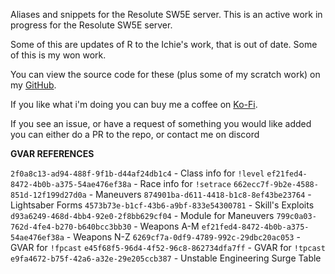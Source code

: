 Aliases and snippets for the Resolute SW5E server. This is an active work in progress for the Resolute SW5E server.

Some of this are updates of R to the Ichie's work, that is out of date. Some of this is my won work. 

You can view the source code for these (plus some of my scratch work) on my [GitHub](https://github.com/Corvux89/Corvux-Avrae-Aliases).

If you like what i'm doing you can buy me a coffee on [Ko-Fi](https://ko-fi.com/corvux).

If you see an issue, or have a request of something you would like added you can either do a PR to the repo, or contact me on discord

**GVAR REFERENCES**

`2f0a8c13-ad94-488f-9f1b-d44af24db1c4` - Class info for `!level`
`ef21fed4-8472-4b0b-a375-54ae476ef38a` - Race info for `!setrace`
`662ecc7f-9b2e-4588-851d-12f199d27d0a` - Maneuvers
`874901ba-d611-4418-b1c8-8ef43be23764` - Lightsaber Forms
`4573b73e-b1cf-43b6-a9bf-833e54300781` - Skill's Exploits
`d93a6249-468d-4bb4-92e0-2f8bb629cf04` - Module for Maneuvers
`799c0a03-762d-4fe4-b270-b640bcc3bb30` - Weapons A-M
`ef21fed4-8472-4b0b-a375-54ae476ef38a` - Weapons N-Z
`6269cf7a-0df9-4789-992c-29dbc20ac053` - GVAR for `!fpcast`
`e45f68f5-96d4-4f52-96c8-862734dfa7ff` - GVAR for `!tpcast`
`e9fa4672-b75f-42a6-a32e-29e205ccb387` - Unstable Engineering Surge Table